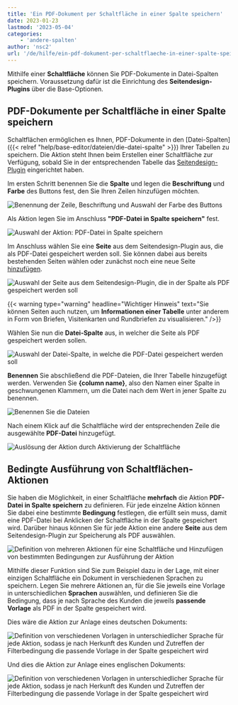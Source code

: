 ```yaml
---
title: 'Ein PDF-Dokument per Schaltfläche in einer Spalte speichern'
date: 2023-01-23
lastmod: '2023-05-04'
categories:
    - 'andere-spalten'
author: 'nsc2'
url: '/de/hilfe/ein-pdf-dokument-per-schaltflaeche-in-einer-spalte-speichern'
---
```


Mithilfe einer **Schaltfläche** können Sie PDF-Dokumente in Datei-Spalten speichern. Voraussetzung dafür ist die Einrichtung des **Seitendesign-Plugins** über die Base-Optionen.

## PDF-Dokumente per Schaltfläche in einer Spalte speichern

Schaltflächen ermöglichen es Ihnen, PDF-Dokumente in den [Datei-Spalten]({{< relref "help/base-editor/dateien/die-datei-spalte" >}}) Ihrer Tabellen zu speichern. Die Aktion steht Ihnen beim Erstellen einer Schaltfläche zur Verfügung, sobald Sie in der entsprechenden Tabelle das [Seitendesign-Plugin](https://seatable.io/?post_type=docs&p=19223) eingerichtet haben.

Im ersten Schritt benennen Sie die **Spalte** und legen die **Beschriftung** und **Farbe** des Buttons fest, den Sie Ihren Zeilen hinzufügen möchten.

![Benennung der Zeile, Beschriftung und Auswahl der Farbe des Buttons](images/name-button-and-select-colour.png)

Als Aktion legen Sie im Anschluss **"PDF-Datei in Spalte speichern"** fest.

![Auswahl der Aktion: PDF-Datei in Spalte speichern](images/create-pdf-design-and-save-to-column.png)

Im Anschluss wählen Sie eine **Seite** aus dem Seitendesign-Plugin aus, die als PDF-Datei gespeichert werden soll. Sie können dabei aus bereits bestehenden Seiten wählen oder zunächst noch eine neue Seite [hinzufügen](https://seatable.io/?post_type=docs&p=19223).

![Auswahl der Seite aus dem Seitendesign-Plugin, die in der Spalte als PDF gespeichert werden soll](images/select-file-to-create-PDF-with.png)

{{< warning  type="warning" headline="Wichtiger Hinweis"  text="Sie können Seiten auch nutzen, um **Informationen einer Tabelle** unter anderem in Form von Briefen, Visitenkarten und Rundbriefen zu visualisieren." />}}

Wählen Sie nun die **Datei-Spalte** aus, in welcher die Seite als PDF gespeichert werden sollen.

![Auswahl der Datei-Spalte, in welche die PDF-Datei gespeichert werden soll](images/select-column-to-put-PDF.png)

**Benennen** Sie abschließend die PDF-Dateien, die Ihrer Tabelle hinzugefügt werden. Verwenden Sie **{column name}**, also den Namen einer Spalte in geschwungenen Klammern, um die Datei nach dem Wert in jener Spalte zu benennen.

![Benennen Sie die Dateien](images/PDF-file-name.png)

Nach einem Klick auf die Schaltfläche wird der entsprechenden Zeile die ausgewählte **PDF-Datei** hinzugefügt.

![Auslösung der Aktion durch Aktivierung der Schaltfläche](images/pdf-example.gif)

## Bedingte Ausführung von Schaltflächen-Aktionen

Sie haben die Möglichkeit, in einer Schaltfläche **mehrfach** die Aktion **PDF-Datei in Spalte speichern** zu definieren. Für jede einzelne Aktion können Sie dabei eine bestimmte **Bedingung** festlegen, die erfüllt sein muss, damit eine PDF-Datei bei Anklicken der Schaltfläche in der Spalte gespeichert wird. Darüber hinaus können Sie für jede Aktion eine andere **Seite** aus dem Seitendesign-Plugin zur Speicherung als PDF auswählen.

![Definition von mehreren Aktionen für eine Schaltfläche und Hinzufügen von bestimmten Bedingungen zur Ausführung der Aktion](images/add-several-actions-and-conditions-to-button.jpg)

Mithilfe dieser Funktion sind Sie zum Beispiel dazu in der Lage, mit einer einzigen Schaltfläche ein Dokument in verschiedenen Sprachen zu speichern. Legen Sie mehrere Aktionen an, für die Sie jeweils eine Vorlage in unterschiedlichen **Sprachen** auswählen, und definieren Sie die Bedingung, dass je nach Sprache des Kunden die jeweils **passende Vorlage** als PDF in der Spalte gespeichert wird.

Dies wäre die Aktion zur Anlage eines deutschen Dokuments:

![Definition von verschiedenen Vorlagen in unterschiedlicher Sprache für jede Aktion, sodass je nach Herkunft des Kunden und Zutreffen der Filterbedingung die passende Vorlage in der Spalte gespeichert wird](images/create-pdf-via-button-condition-1.png)

Und dies die Aktion zur Anlage eines englischen Dokuments:

![Definition von verschiedenen Vorlagen in unterschiedlicher Sprache für jede Aktion, sodass je nach Herkunft des Kunden und Zutreffen der Filterbedingung die passende Vorlage in der Spalte gespeichert wird](images/create-pdf-via-button-condition-2.png)
